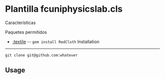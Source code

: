 Plantilla fcuniphysicslab.cls
=============

Características

Paquetes permitidos

* [.textile](https://www.promptworks.com/textile) -- `gem install RedCloth`
Installation
-----------
```
git clone git@github.com:whatever
```

Usage
-----
